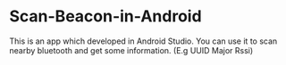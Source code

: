 # Scan-Beacon-in-Android
  This is an app which developed in Android Studio.
  You can use it to scan nearby bluetooth and get some information.
  (E.g UUID Major Rssi)
